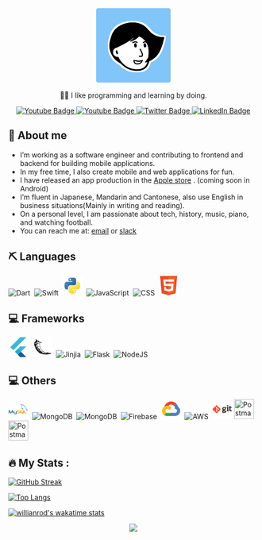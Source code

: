 <div id="myImage" align="center">
 <img src="https://github.com/mushyoom/mushyoom/blob/main/notion-avatar-1656000616202.png", width="150",height="150",border-radius="50%"/>
</div>

<p align="center">💪🏻 I like programming and learning by doing.</p>

<div id="badges" align="center">
  <a href="https://shyann-projectsandblog.herokuapp.com/">
    <img src="https://img.shields.io/badge/Blog & Portfolio-green?style=for-the-badge&logo=blog&logoColor=white" alt="Youtube Badge"/>
  </a>
  <a href="https://github.com/mushyoom">
    <img src="https://img.shields.io/badge/Github-orange?style=for-the-badge&logo=github&logoColor=white" alt="Youtube Badge"/>
  </a>
   <a href="https://twitter.com/Shyann_hello">
    <img src="https://img.shields.io/badge/Twitter-1C9BEF?style=for-the-badge&logo=twitter&logoColor=white&labelColor=1C9BEF" alt="Twitter Badge"/>
  </a>
  <a href="https://www.linkedin.com/in/shyann-ma-6ba097203/">
    <img src="https://img.shields.io/badge/LinkedIn-blue?style=for-the-badge&logo=linkedin&logoColor=white" alt="LinkedIn Badge"/>
  </a>
</div>

## 🌻 About me
- I’m working as a software engineer and contributing to frontend and backend for building mobile applications.
- In my free time, I also create mobile and web applications for fun.
- I have released an app production in the [Apple store](https://apps.apple.com/jp/app/%E5%AE%B6%E8%B3%83%E8%A8%88%E7%AE%97%E3%81%8F%E3%82%93/id1639672252) . (coming soon in Android)
- I’m fluent in Japanese,  Mandarin and Cantonese, also use English in business situations(Mainly in writing and reading).
- On a personal level, I am passionate about tech, history, music, piano, and watching football.
- You can reach me at: [email](mailto:shyann.dev@gmail.com) or [slack](https://mashyann.slack.com/join/shared_invite/zt-1fs350zu8-~C~xVA78EfDXmOdBBJXnqw#/shared-invite/email)


## ⛏️ Languages
<div>
<img src="https://img.icons8.com/color/480/dart.png" title="Dart" alt="Dart" width="40" height="40"/>&nbsp;
<img src="https://cdn.worldvectorlogo.com/logos/swift-15.svg" title="Swift" alt="Swift" width="40" height="40"/>&nbsp;
<img src="https://github.com/devicons/devicon/blob/master/icons/python/python-original.svg" title="python" alt="python" width="40" height="40"/>&nbsp;
<img src="https://cdn.iconscout.com/icon/free/png-256/javascript-2752148-2284965.png" title="JavaScript" alt="JavaScript" width="40" height="40"/>&nbsp;
<img src="https://cdn-icons-png.flaticon.com/512/732/732190.png"  title="CSS" alt="CSS" width="40" height="40"/>&nbsp;
<img src="https://github.com/devicons/devicon/blob/master/icons/html5/html5-original.svg" title="HTML" alt="HTML" width="40" height="40"/>&nbsp;
</div>

## 💻 **Frameworks**
<div>
	<img src="https://github.com/devicons/devicon/blob/master/icons/flutter/flutter-original.svg" title="Flutter" alt="Flutter" width="40" height="40"/>&nbsp;
	<img src="https://github.com/devicons/devicon/blob/master/icons/flask/flask-original.svg" title="Flask" alt="Flask" width="40" height="40"/>&nbsp;
	<img src="https://encrypted-tbn0.gstatic.com/images?q=tbn:ANd9GcR_Kz7xjVdmBLY4kkHjlEd186216wBJFYrVW9KzIgqwIg&s" title="Jinjia" alt="Jinjia" width="40" height="40"/>&nbsp;
	<img src="https://1109027409-files.gitbook.io/~/files/v0/b/gitbook-x-prod.appspot.com/o/spaces%2FfEyTpGMamuAjfWqnPxRR%2Ficon%2F2HFJJ0ym4oCvxmTdeadl%2Fnestjs_logo_icon_168087.png?alt=media&token=25ea37e7-59c6-4998-8b12-63df15a252f9" title="Flask" alt="Flask" width="40" height="40"/>&nbsp;
  <img src="https://www.svgrepo.com/show/303266/nodejs-icon-logo.svg" title="NodeJS" alt="NodeJS" width="40" height="40"/>&nbsp;
</div>

## 💻 **Others**
<div>
<img src="https://github.com/devicons/devicon/blob/master/icons/mysql/mysql-original-wordmark.svg" title="MySQL"  alt="MySQL" width="40" height="40"/>&nbsp;
<img src="https://icons-for-free.com/iconfiles/png/512/mongodb+plain+wordmark-1324760553130770870.png" title="MongoDB"  alt="MongoDB" width="40" height="40"/>&nbsp;
<img src="https://www.docker.com/wp-content/uploads/2022/03/vertical-logo-monochromatic.png" title="MongoDB"  alt="MongoDB" width="40" height="40"/>&nbsp;
<img src="https://icons-for-free.com/download-icon-svg+google+icon-1320183320582763826_256.png" title="Firebase" alt="Firebase" width="40" height="40"/>&nbsp;
<img src="https://github.com/devicons/devicon/blob/master/icons/googlecloud/googlecloud-original.svg" title="GCP" alt="GCP" width="40" height="40"/>&nbsp;
	<img src="https://www.consoleconnect.com/wp-content/uploads/2019/07/amazon-web-services-cloud.svg" title="AWS" alt="AWS" width="40" height="40"/>&nbsp;
	<img src="https://github.com/devicons/devicon/blob/master/icons/git/git-original-wordmark.svg" title="Git" **alt="Git" width="40" height="40"/>
<img src="https://cdn.worldvectorlogo.com/logos/postman.svg" title="Postman" **alt="Postman" width="40" height="40"/>
<img src="https://cdn.worldvectorlogo.com/logos/heroku-4.svg" title="Postman" **alt="Postman" width="40" height="40"/>
</div>

## :fire: My Stats :
[![GitHub Streak](http://github-readme-streak-stats.herokuapp.com?user=mushyoom&theme=ayu-light)](https://git.io/streak-stats)

[![Top Langs](https://github-readme-stats.vercel.app/api/top-langs/?username=mushyoom&layout=compact&theme=flag-india)](https://github.com/anuraghazra/github-readme-stats)

[![willianrod's wakatime stats](https://github-readme-stats.vercel.app/api/wakatime?username=@mushyoom)](https://github.com/anuraghazra/github-readme-stats)

<div id="bottom" align="center">
  <img src="https://static.vecteezy.com/system/resources/previews/005/877/575/non_2x/programmer-working-modern-flat-concept-for-web-banner-design-woman-writes-code-programs-on-computer-screen-tests-and-optimizes-software-in-office-illustration-with-isolated-people-scene-vector.jpg" width="800"/>
</div>

